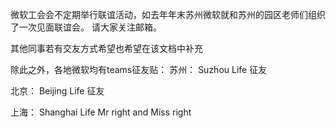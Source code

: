 微软工会会不定期举行联谊活动，如去年年末苏州微软就和苏州的园区老师们组织了一次见面联谊会。
请大家关注邮箱。

其他同事若有交友方式希望也希望在该文档中补充

除此之外，各地微软均有teams征友贴：
苏州： Suzhou Life 征友

北京： Beijing Life 征友

上海： Shanghai Life Mr right and Miss right